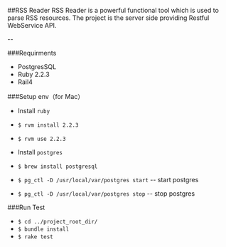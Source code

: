 ##RSS Reader
RSS Reader is a powerful functional tool which is used to parse RSS resources. The project is the server side providing Restful WebService API.

--

###Requirments
 * PostgresSQL
 * Ruby 2.2.3
 * Rail4

###Setup env（for Mac）
* Install `ruby`
 * `$ rvm install 2.2.3`
 * `$ rvm use 2.2.3`

* Install `postgres`
 * 	`$ brew install postgresql`
 *  `$ pg_ctl -D /usr/local/var/postgres start` -- start postgres
 *  `$ pg_ctl -D /usr/local/var/postgres stop` -- stop postgres

###Run Test
 * `$ cd ../project_root_dir/`
 * `$ bundle install`	
 * `$ rake test`


